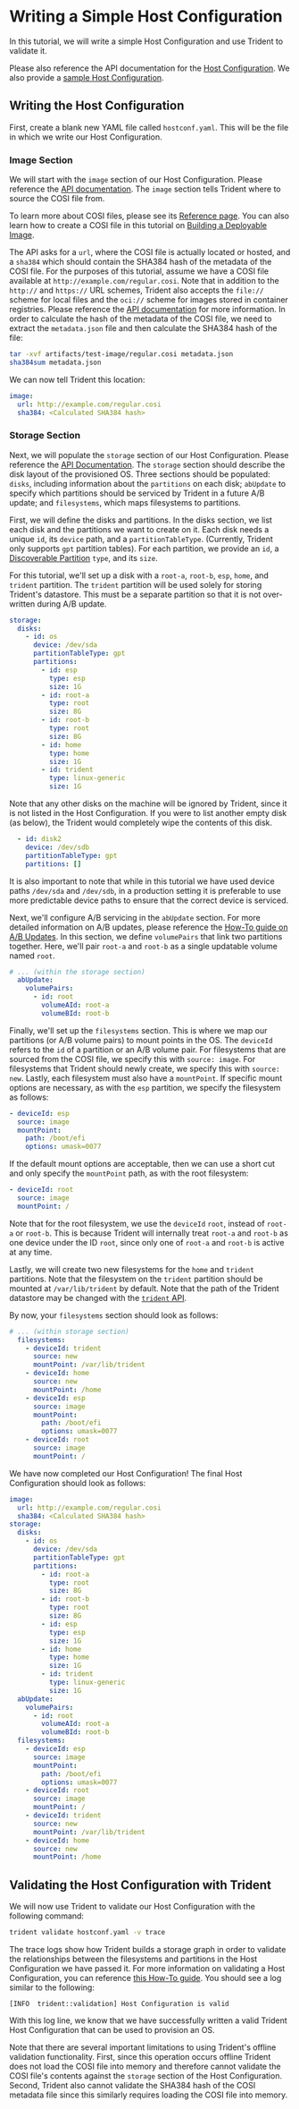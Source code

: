 
# Writing a Simple Host Configuration

In this tutorial, we will write a simple Host Configuration and use Trident to
validate it.

Please also reference the API documentation for the [Host
Configuration](../Reference/Host-Configuration/API-Reference/HostConfiguration.md).
We also provide a [sample Host
Configuration](../Reference/Host-Configuration/Sample-Host-Configuration.md).

## Writing the Host Configuration

First, create a blank new YAML file called `hostconf.yaml`. This will be the
file in which we write our Host Configuration.

### Image Section

We will start with the `image` section of our Host Configuration. Please
reference the [API
documentation](../Reference/Host-Configuration/API-Reference/OsImage.md). The
`image` section tells Trident where to source the COSI file from.

To learn more about COSI files, please see its [Reference
page](../Reference/COSI.md). You can also learn how to create a COSI file in
this tutorial on [Building a Deployable
Image](./Building-a-Deployable-Image.md).

The API asks for a `url`, where the COSI file is actually located or hosted, and
a `sha384` which should contain the SHA384 hash of the metadata of the COSI
file. For the purposes of this tutorial, assume we have a COSI file available at
`http://example.com/regular.cosi`. Note that in addition to the `http://` and
`https://` URL schemes, Trident also accepts the `file://` scheme for local
files and the `oci://` scheme for images stored in container registries. Please
reference the [API
documentation](../Reference/Host-Configuration/API-Reference/OsImage.md) for
more information. In order to calculate the hash of the metadata of the COSI
file, we need to extract the `metadata.json` file and then calculate the SHA384
hash of the file:

```bash
tar -xvf artifacts/test-image/regular.cosi metadata.json
sha384sum metadata.json
```

 We can now tell Trident this location:

```yaml
image:
  url: http://example.com/regular.cosi
  sha384: <Calculated SHA384 hash>
```

### Storage Section

Next, we will populate the `storage` section of our Host Configuration. Please
reference the [API
Documentation](../Reference/Host-Configuration/API-Reference/Storage.md). The
`storage` section should describe the disk layout of the provisioned OS. Three
sections should be populated: `disks`, including information about the
`partitions` on each disk; `abUpdate` to specify which partitions should be
serviced by Trident in a future A/B update; and `filesystems`, which maps
filesystems to partitions.

First, we will define the disks and partitions. In the disks section, we list
each disk and the partitions we want to create on it. Each disk needs a unique
`id`, its `device` path, and a `partitionTableType`. (Currently, Trident only
supports `gpt` partition tables). For each partition, we provide an `id`, a
[Discoverable
Partition](https://uapi-group.org/specifications/specs/discoverable_partitions_specification/)
`type`, and its `size`.

For this tutorial, we'll set up a disk with a `root-a`, `root-b`, `esp`, `home`,
and `trident` partition. The `trident` partition will be used solely for storing
Trident's datastore. This must be a separate partition so that it is not
over-written during A/B update.

```yaml
storage:
  disks:
    - id: os
      device: /dev/sda
      partitionTableType: gpt
      partitions:
        - id: esp
          type: esp
          size: 1G
        - id: root-a
          type: root
          size: 8G
        - id: root-b
          type: root
          size: 8G
        - id: home
          type: home
          size: 1G
        - id: trident
          type: linux-generic
          size: 1G
```

Note that any other disks on the machine will be ignored by Trident, since it is
not listed in the Host Configuration. If you were to list another empty disk (as
below), the Trident would completely wipe the contents of this disk.

```yaml
  - id: disk2
    device: /dev/sdb
    partitionTableType: gpt
    partitions: []
```

It is also important to note that while in this tutorial we have used device
paths `/dev/sda` and `/dev/sdb`, in a production setting it is preferable to use
more predictable device paths to ensure that the correct device is serviced.

Next, we'll configure A/B servicing in the `abUpdate` section. For more detailed
information on A/B updates, please reference the [How-To guide on A/B
Updates](../How-To-Guides/Configure-an-ABUpdate-Ready-Host.md). In this section,
we define `volumePairs` that link two partitions together. Here, we'll pair
`root-a` and `root-b` as a single updatable volume named `root`.

```yaml
# ... (within the storage section)
  abUpdate:
    volumePairs:
      - id: root
        volumeAId: root-a
        volumeBId: root-b
```

Finally, we'll set up the `filesystems` section. This is where we map our
partitions (or A/B volume pairs) to mount points in the OS. The `deviceId`
refers to the `id` of a partition or an A/B volume pair. For filesystems that
are sourced from the COSI file, we specify this with `source: image`. For
filesystems that Trident should newly create, we specify this with `source:
new`. Lastly, each filesystem must also have a `mountPoint`. If specific mount
options are necessary, as with the `esp` partition, we specify the filesystem as
follows:

```yaml
- deviceId: esp
  source: image
  mountPoint: 
    path: /boot/efi
    options: umask=0077
```

If the default mount options are acceptable, then we can use a short cut and
only specify the `mountPoint` path, as with the root filesystem:

```yaml
- deviceId: root
  source: image
  mountPoint: /
```

Note that for the root filesystem, we use the `deviceId` `root`, instead of
`root-a` or `root-b`. This is because Trident will internally treat `root-a` and
`root-b` as one device under the ID `root`, since only one of `root-a` and
`root-b` is active at any time.

Lastly, we will create two new filesystems for the `home` and `trident`
partitions. Note that the filesystem on the `trident` partition should be
mounted at `/var/lib/trident` by default. Note that the path of the Trident
datastore may be changed with the [`trident`
API](../Reference/Host-Configuration/API-Reference/Trident.md).

By now, your `filesystems` section should look as follows:

```yaml
# ... (within storage section)
  filesystems:
    - deviceId: trident
      source: new
      mountPoint: /var/lib/trident
    - deviceId: home
      source: new
      mountPoint: /home
    - deviceId: esp
      source: image
      mountPoint:
        path: /boot/efi
        options: umask=0077
    - deviceId: root
      source: image
      mountPoint: /
```

We have now completed our Host Configuration! The final Host Configuration
should look as follows:

```yaml
image:
  url: http://example.com/regular.cosi
  sha384: <Calculated SHA384 hash>
storage:
  disks:
    - id: os
      device: /dev/sda
      partitionTableType: gpt
      partitions:
        - id: root-a
          type: root
          size: 8G
        - id: root-b
          type: root
          size: 8G
        - id: esp
          type: esp
          size: 1G
        - id: home
          type: home
          size: 1G
        - id: trident
          type: linux-generic
          size: 1G
  abUpdate:
    volumePairs:
      - id: root
        volumeAId: root-a
        volumeBId: root-b
  filesystems:
    - deviceId: esp
      source: image
      mountPoint:
        path: /boot/efi
        options: umask=0077
    - deviceId: root
      source: image
      mountPoint: /
    - deviceId: trident
      source: new
      mountPoint: /var/lib/trident
    - deviceId: home
      source: new
      mountPoint: /home
```

## Validating the Host Configuration with Trident

We will now use Trident to validate our Host Configuration with the following
command:

```bash
trident validate hostconf.yaml -v trace
```

The trace logs show how Trident builds a storage graph in order to validate the
relationships between the filesystems and partitions in the Host Configuration
we have passed it. For more information on validating a Host Configuration, you
can reference [this How-To
guide](../How-To-Guides/Host-Configuration-Validation.md). You should see a log
similar to the following:

`[INFO  trident::validation] Host Configuration is valid`

With this log line, we know that we have successfully written a valid Trident
Host Configuration that can be used to provision an OS.

Note that there are several important limitations to using Trident's offline
validation functionality. First, since this operation occurs offline Trident
does not load the COSI file into memory and therefore cannot validate the COSI
file's contents against the `storage` section of the Host Configuration. Second,
Trident also cannot validate the SHA384 hash of the COSI metadata file since
this similarly requires loading the COSI file into memory.

